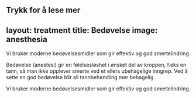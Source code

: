 Trykk for å lese mer
---
layout: treatment
title: Bedøvelse
image: anesthesia
---

Vi bruker moderne bedøvelsesmidler som gir effektiv og god smertelindring.

<!--more-->

Bedøvelse (anestesi) gir en følelsesløshet i ønsket del av kroppen, f.eks en
tann, så man ikke opplever smerte ved et ellers ubehagelige inngrep. Ved å sette
en god bedøvelse blir all tannbehandling mer behagelig.

Vi bruker moderne bedøvelsesmidler som gir effektiv og god smertelindring.
